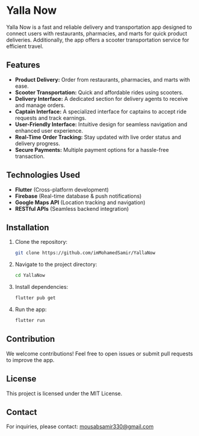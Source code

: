 # Yalla Now

Yalla Now is a fast and reliable delivery and transportation app designed to connect users with restaurants, pharmacies, and marts for quick product deliveries. Additionally, the app offers a scooter transportation service for efficient travel.

## Features

- **Product Delivery:** Order from restaurants, pharmacies, and marts with ease.
- **Scooter Transportation:** Quick and affordable rides using scooters.
- **Delivery Interface:** A dedicated section for delivery agents to receive and manage orders.
- **Captain Interface:** A specialized interface for captains to accept ride requests and track earnings.
- **User-Friendly Interface:** Intuitive design for seamless navigation and enhanced user experience.
- **Real-Time Order Tracking:** Stay updated with live order status and delivery progress.
- **Secure Payments:** Multiple payment options for a hassle-free transaction.

## Technologies Used
- **Flutter** (Cross-platform development)
- **Firebase** (Real-time database & push notifications)
- **Google Maps API** (Location tracking and navigation)
- **RESTful APIs** (Seamless backend integration)

## Installation

1. Clone the repository:
   ```bash
   git clone https://github.com/imMohamedSamir/YallaNow
   ```
2. Navigate to the project directory:
   ```bash
   cd YallaNow
   ```
3. Install dependencies:
   ```bash
   flutter pub get
   ```
4. Run the app:
   ```bash
   flutter run
   ```

## Contribution
We welcome contributions! Feel free to open issues or submit pull requests to improve the app.

## License
This project is licensed under the MIT License.

## Contact
For inquiries, please contact: mousabsamir330@gmail.com
